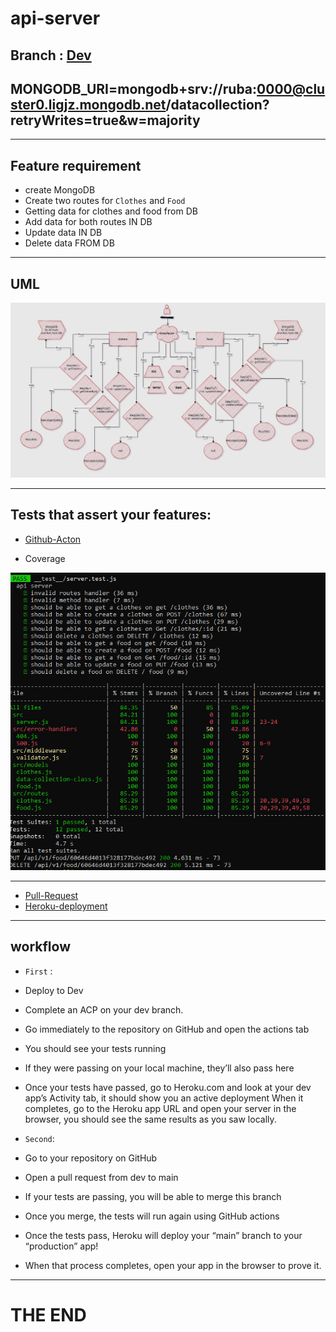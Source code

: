 # api-server


## Branch : [Dev](https://github.com/RubaBanat/api-server/tree/dev)

## MONGODB_URI=mongodb+srv://ruba:0000@cluster0.ligjz.mongodb.net/datacollection?retryWrites=true&w=majority

---

## Feature requirement 

- create MongoDB 
- Create two routes for `Clothes` and `Food`
- Getting data for clothes and food from DB
- Add data for both routes IN DB
- Update data IN DB
- Delete data FROM DB

---


## UML 

![UML](imgs/uml1.jpg)

---

## Tests that assert your features:

- [Github-Acton](https://github.com/RubaBanat/api-server/actions)


- Coverage 

![coverage](imgs/lab4.png)


---


- [Pull-Request](https://github.com/RubaBanat/api-server/pull/5)
- [Heroku-deployment](https://ruba-api-server.herokuapp.com/)

---

## workflow

- `First` : 

- Deploy to Dev
- Complete an ACP on your dev branch.
- Go immediately to the repository on GitHub and open the actions tab
- You should see your tests running
- If they were passing on your local machine, they’ll also pass here
- Once your tests have passed, go to Heroku.com and look at your dev app’s Activity tab, it should show you an active deployment
When it completes, go to the Heroku app URL and open your server in the browser, you should see the same results as you saw locally.


- `Second`:


- Go to your repository on GitHub
- Open a pull request from dev to main
- If your tests are passing, you will be able to merge this branch
- Once you merge, the tests will run again using GitHub actions
- Once the tests pass, Heroku will deploy your “main” branch to your “production” app!
- When that process completes, open your app in the browser to prove it.


---

# THE END

